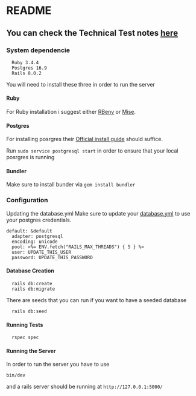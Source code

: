 # README

## You can check the Technical Test notes [here](https://github.com/JohnPaulRicarse/KeyhookTechTest/wiki/General-Notes)
### System dependencie
  ```
    Ruby 3.4.4
    Postgres 16.9
    Rails 8.0.2
  ```
You will need to install these three in order to run the server
#### Ruby
  
For Ruby installation i suggest either [RBenv](https://github.com/rbenv/rbenv#readme) or [Mise](https://mise.jdx.dev/lang/ruby.html).

#### Postgres

For installing posrgres their [Official install guide](https://www.postgresql.org/download/linux/ubuntu/) should suffice.

Run `sudo service postgresql start` in order to ensure that your local posrgres is running

#### Bundler
Make sure to install bunder via `gem install bundler`

### Configuration
Updating the database.yml
Make sure to update your [database.yml](https://github.com/JohnPaulRicarse/KeyhookTechTest/blob/main/config/database.yml) to use your postgres credentials.

```
default: &default
  adapter: postgresql
  encoding: unicode
  pool: <%= ENV.fetch("RAILS_MAX_THREADS") { 5 } %>
  user: UPDATE_THIS_USER
  password: UPDATE_THIS_PASSWORD
```

#### Database Creation
```
  rails db:create
  rails db:migrate
```
There are seeds that you can run if you want to have a seeded database
```
  rails db:seed
```

#### Running Tests

```
  rspec spec
```

#### Running the Server
In order to run the server you have to use
```
bin/dev
```

and a rails server should be running at `http://127.0.0.1:5000/`
